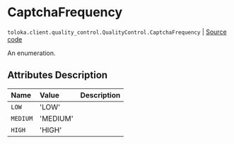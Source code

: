 # CaptchaFrequency
`toloka.client.quality_control.QualityControl.CaptchaFrequency` | [Source code](https://github.com/Toloka/toloka-kit/blob/v0.1.25/src/client/quality_control.py#L56)

An enumeration.

## Attributes Description

| Name | Value | Description |
| :------| :-----------| :----------| 
`LOW`|'LOW'|<p></p>
`MEDIUM`|'MEDIUM'|<p></p>
`HIGH`|'HIGH'|<p></p>
